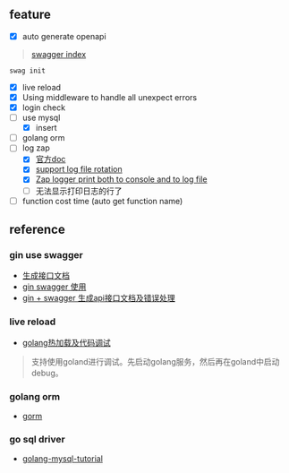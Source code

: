 
## feature
- [x] auto generate openapi
> [swagger index](http://localhost:8080/swagger/index.html)
```shell
swag init
```
- [x] live reload 
- [x] Using middleware to handle all unexpect errors
- [x] login check
- [ ] use mysql
  - [x] insert

- [ ] golang orm 
- [ ] log zap
  - [x] [官方doc](https://github.com/uber-go/zap)
  - [x] [support log file rotation](https://github.com/uber-go/zap/blob/master/FAQ.md)
  - [x] [Zap logger print both to console and to log file](https://stackoverflow.com/questions/50933936/zap-logger-print-both-to-console-and-to-log-file)
  - [ ] 无法显示打印日志的行了
- [ ] function cost time (auto get function name)
## reference
### gin use swagger
- [生成接口文档](https://golang2.eddycjy.com/posts/ch2/04-api-doc/)
- [gin swagger 使用](https://www.cnblogs.com/quchunhui/p/16673000.html)
- [gin + swagger 生成api接口文档及错误处理](https://www.cnblogs.com/baixiaoyong/p/16051136.html)
### live reload
- [golang热加载及代码调试](https://wenkechen.github.io/posts/golang%E7%83%AD%E5%8A%A0%E8%BD%BD%E5%8F%8A%E4%BB%A3%E7%A0%81%E8%B0%83%E8%AF%95/)
> 支持使用goland进行调试。先启动golang服务，然后再在goland中启动debug。
### golang orm
- [gorm](https://gorm.io/docs/)
### go sql driver
- [golang-mysql-tutorial](https://tutorialedge.net/golang/golang-mysql-tutorial/)